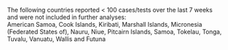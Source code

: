 The following countries reported < 100 cases/tests over the last 7 weeks and were not included in further analyses:<br>American Samoa, Cook Islands, Kiribati, Marshall Islands, Micronesia (Federated States of), Nauru, Niue, Pitcairn Islands, Samoa, Tokelau, Tonga, Tuvalu, Vanuatu, Wallis and Futuna
<br>
